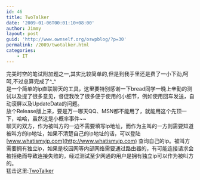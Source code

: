 ```yaml
---
id: 46
title: TwoTalker
date: '2009-01-06T00:01:10+08:00'
author: Jimmy
layout: post
guid: 'http://www.ownself.org/oswpblog/?p=30'
permalink: /2009/twotalker.html
categories:
    - IT
---
```


 完美时空的笔试附加题之一,其实比较简单的,但是到我手里还是费了一小下劲,呵呵,不过总算完成了^\_^   
 是一个简单的ip直联聊天的工具，这里要特别感谢一下bread同学一晚上辛勤的测试以及提了很多意见，督促我改了很多便于使用的小细节，例如使用回车发送，自动滚屏以及UpdateData的问题。   
 放个Release版上来，要是万一哪天QQ、MSN都不能用了，就能用这个先顶一下，哈哈，虽然这是小概率事件~~   
 聊天的双方，作为被叫方的一边不需要填写ip地址，而作为主叫的一方则需要知道被叫方的ip地址，如果不清楚自己的ip地址的话，可以登陆[www.whatismyip.com](http://www.whatismyip.com) 查询自己的ip。被叫方需要拥有独立ip，如果是校园网等内部网络需要通过路由器的，有可能连接请求会被拒绝而导致连接失败的，经过测试至少网通的用户是拥有独立ip可以作为被叫方的。   
 猛击这里:[TwoTalker](http://cid-5b15c36e60f63400.skydrive.live.com/self.aspx/.Public/TwoTalker.rar)